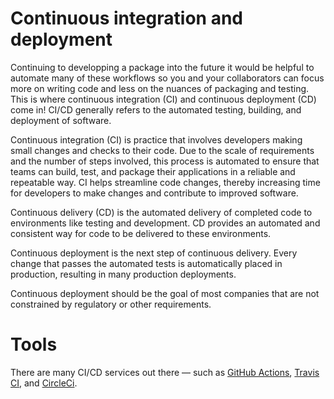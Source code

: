 # Continuous integration and deployment

Continuing to developping a package into the future it would be helpful to automate many of these workflows so you and your collaborators can focus more on writing code and less on the nuances of packaging and testing. This is where continuous integration (CI) and continuous deployment (CD) come in! CI/CD generally refers to the automated testing, building, and deployment of software.

Continuous integration (CI) is practice that involves developers making small changes and checks to their code. Due to the scale of requirements and the number of steps involved, this process is automated to ensure that teams can build, test, and package their applications in a reliable and repeatable way. CI helps streamline code changes, thereby increasing time for developers to make changes and contribute to improved software.

Continuous delivery (CD) is the automated delivery of completed code to environments like testing and development. CD provides an automated and consistent way for code to be delivered to these environments.

Continuous deployment is the next step of continuous delivery. Every change that passes the automated tests is automatically placed in production, resulting in many production deployments.

Continuous deployment should be the goal of most companies that are not constrained by regulatory or other requirements.

# Tools
There are many CI/CD services out there — such as [GitHub Actions](https://docs.github.com/en/actions), [Travis CI](https://www.travis-ci.com/), and [CircleCi](https://circleci.com/).